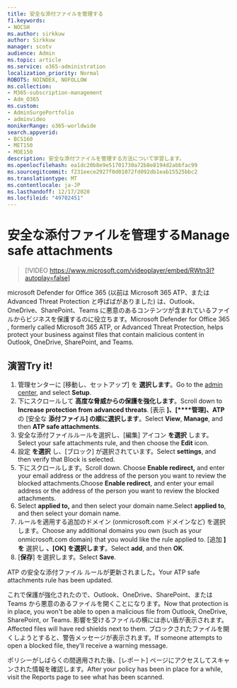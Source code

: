 ```yaml
---
title: 安全な添付ファイルを管理する
f1.keywords:
- NOCSH
ms.author: sirkkuw
author: Sirkkuw
manager: scotv
audience: Admin
ms.topic: article
ms.service: o365-administration
localization_priority: Normal
ROBOTS: NOINDEX, NOFOLLOW
ms.collection:
- M365-subscription-management
- Adm_O365
ms.custom:
- AdminSurgePortfolio
- adminvideo
monikerRange: o365-worldwide
search.appverid:
- BCS160
- MET150
- MOE150
description: 安全な添付ファイルを管理する方法について学習します。
ms.openlocfilehash: ea1dc20b8e9e51701730a72b8e8194d2abbfac99
ms.sourcegitcommit: f231eece2927f0d01072fd092db1eab15525bbc2
ms.translationtype: MT
ms.contentlocale: ja-JP
ms.lasthandoff: 12/17/2020
ms.locfileid: "49702451"
---
```

# <a name="manage-safe-attachments"></a><span data-ttu-id="55527-103">安全な添付ファイルを管理する</span><span class="sxs-lookup"><span data-stu-id="55527-103">Manage safe attachments</span></span>

> [!VIDEO https://www.microsoft.com/videoplayer/embed/RWtn3I?autoplay=false]

<span data-ttu-id="55527-104">microsoft Defender for Office 365 (以前は Microsoft 365 ATP、または Advanced Threat Protection と呼ばばがありました) は、Outlook、OneDrive、SharePoint、Teams に悪意のあるコンテンツが含まれているファイルからビジネスを保護するのに役立ちます。</span><span class="sxs-lookup"><span data-stu-id="55527-104">Microsoft Defender for Office 365 , formerly called Microsoft 365 ATP, or Advanced Threat Protection, helps protect your business against files that contain malicious content in Outlook, OneDrive, SharePoint, and Teams.</span></span>

## <a name="try-it"></a><span data-ttu-id="55527-105">演習</span><span class="sxs-lookup"><span data-stu-id="55527-105">Try it!</span></span>

1. <span data-ttu-id="55527-106">管理センターに [移動し、[](https://admin.microsoft.com)セットアップ] を **選択します**。</span><span class="sxs-lookup"><span data-stu-id="55527-106">Go to the [admin center](https://admin.microsoft.com), and select **Setup**.</span></span>
1. <span data-ttu-id="55527-107">下にスクロールして **高度な脅威からの保護を強化します**。</span><span class="sxs-lookup"><span data-stu-id="55527-107">Scroll down to **Increase protection from advanced threats**.</span></span> <span data-ttu-id="55527-108">[表示 **]、[\*\*\*\*管理]、ATP** の [安全な **添付ファイル] の順に選択します**。</span><span class="sxs-lookup"><span data-stu-id="55527-108">Select **View**, **Manage**, and then **ATP safe attachments**.</span></span>
1. <span data-ttu-id="55527-109">安全な添付ファイルルールを選択し、[編集] アイコン **を選択** します。</span><span class="sxs-lookup"><span data-stu-id="55527-109">Select your safe attachments rule, and then choose the **Edit** icon.</span></span>
1. <span data-ttu-id="55527-110">設定 **を選択** し、[ブロック] が選択されています。</span><span class="sxs-lookup"><span data-stu-id="55527-110">Select **settings**, and then verify that Block is selected.</span></span>
1. <span data-ttu-id="55527-111">下にスクロールします。</span><span class="sxs-lookup"><span data-stu-id="55527-111">Scroll down.</span></span> <span data-ttu-id="55527-112">Choose **Enable redirect,** and enter your email address or the address of the person you want to review the blocked attachments.</span><span class="sxs-lookup"><span data-stu-id="55527-112">Choose **Enable redirect**, and enter your email address or the address of the person you want to review the blocked attachments.</span></span>
1. <span data-ttu-id="55527-113">Select **applied to,** and then select your domain name.</span><span class="sxs-lookup"><span data-stu-id="55527-113">Select **applied to**, and then select your domain name.</span></span>
1. <span data-ttu-id="55527-114">ルールを適用する追加のドメイン (onmicrosoft.com ドメインなど) を選択します。</span><span class="sxs-lookup"><span data-stu-id="55527-114">Choose any additional domains you own (such as your onmicrosoft.com domain) that you would like the rule applied to.</span></span> <span data-ttu-id="55527-115">[追加 **] を** 選択し **、[OK] を選択します**。</span><span class="sxs-lookup"><span data-stu-id="55527-115">Select **add**, and then **OK**.</span></span>
1. <span data-ttu-id="55527-116">[**保存**] を選択します。</span><span class="sxs-lookup"><span data-stu-id="55527-116">Select **Save**.</span></span>

<span data-ttu-id="55527-117">ATP の安全な添付ファイル ルールが更新されました。</span><span class="sxs-lookup"><span data-stu-id="55527-117">Your ATP safe attachments rule has been updated.</span></span>

<span data-ttu-id="55527-118">これで保護が強化されたので、Outlook、OneDrive、SharePoint、または Teams から悪意のあるファイルを開くことになります。</span><span class="sxs-lookup"><span data-stu-id="55527-118">Now that protection is in place, you won't be able to open a malicious file from Outlook, OneDrive, SharePoint, or Teams.</span></span> <span data-ttu-id="55527-119">影響を受けるファイルの横には赤い盾が表示されます。</span><span class="sxs-lookup"><span data-stu-id="55527-119">Affected files will have red shields next to them.</span></span> <span data-ttu-id="55527-120">ブロックされたファイルを開くしようとすると、警告メッセージが表示されます。</span><span class="sxs-lookup"><span data-stu-id="55527-120">If someone attempts to open a blocked file, they'll receive a warning message.</span></span>

<span data-ttu-id="55527-121">ポリシーがしばらくの間適用された後、[レポート] ページにアクセスしてスキャンされた情報を確認します。</span><span class="sxs-lookup"><span data-stu-id="55527-121">After your policy has been in place for a while, visit the Reports page to see what has been scanned.</span></span>